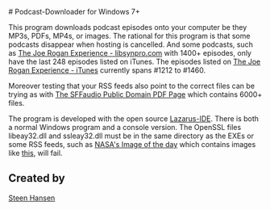 ﻿﻿﻿﻿﻿﻿# Podcast-Downloader for Windows 7+This program downloads podcast episodes onto your computer be they MP3s, PDFs, MP4s, or images. The rational for this program is that some podcasts disappear when hosting is cancelled. And some podcasts, such as [The Joe Rogan Experience - libsynpro.com](http://joeroganexp.joerogan.libsynpro.com/rss) with 1400+ episodes, only have the last 248 episodes listed on iTunes. The episodes listed on  [The Joe Rogan Experience - iTunes](https://podcasts.apple.com/us/podcast/the-joe-rogan-experience/id360084272)  currently spans #1212 to #1460.Moreover testing that your RSS feeds also point to the correct files can be trying as with [The SFFaudio Public Domain PDF Page](https://sffaudio.herokuapp.com/pdf/rss) which contains 6000+ files.The program is developed with the open source [Lazarus-IDE](https://www.lazarus-ide.org/). There is both a normal Windows program and a console version. The OpenSSL files libeay32.dll and ssleay32.dll must be in the same directory as the EXEs or some RSS feeds, such as  [NASA's Image of the day](https://www.nasa.gov/rss/dyn/lg_image_of_the_day.rss) which contains images like [this](https://www.nasa.gov/rss/dyn/lg_image_of_the_day.rss), will fail.## Created by[Steen Hansen](https://github.com/steenhansen)